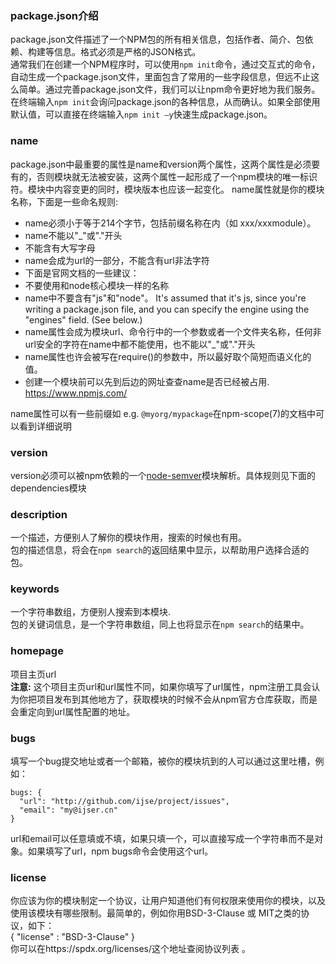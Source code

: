 ### **package.json介绍**    

package.json文件描述了一个NPM包的所有相关信息，包括作者、简介、包依赖、构建等信息。格式必须是严格的JSON格式。        
通常我们在创建一个NPM程序时，可以使用`npm init`命令，通过交互式的命令，自动生成一个package.json文件，里面包含了常用的一些字段信息，但远不止这么简单。通过完善package.json文件，我们可以让npm命令更好地为我们服务。        
在终端输入`npm init`会询问package.json的各种信息，从而确认。如果全部使用默认值，可以直接在终端输入`npm init –y`快速生成package.json。    

### **name**     

package.json中最重要的属性是name和version两个属性，这两个属性是必须要有的，否则模块就无法被安装，这两个属性一起形成了一个npm模块的唯一标识符。模块中内容变更的同时，模块版本也应该一起变化。
name属性就是你的模块名称，下面是一些命名规则:       

* name必须小于等于214个字节，包括前缀名称在内（如 xxx/xxxmodule）。
* name不能以"_"或"."开头
* 不能含有大写字母
* name会成为url的一部分，不能含有url非法字符
* 下面是官网文档的一些建议：
* 不要使用和node核心模块一样的名称
* name中不要含有"js"和"node"。 It's assumed that it's js, since you're writing a package.json file, and you can specify the engine using the "engines" field. (See below.)
* name属性会成为模块url、命令行中的一个参数或者一个文件夹名称，任何非url安全的字符在name中都不能使用，也不能以"_"或"."开头
* name属性也许会被写在require()的参数中，所以最好取个简短而语义化的值。
* 创建一个模块前可以先到后边的网址查查name是否已经被占用. https://www.npmjs.com/      

name属性可以有一些前缀如 e.g. `@myorg/mypackage`在npm-scope(7)的文档中可以看到详细说明         

###  **version**    

version必须可以被npm依赖的一个[node-semver](https://github.com/npm/node-semver)模块解析。具体规则见下面的dependencies模块      

### **description**    

一个描述，方便别人了解你的模块作用，搜索的时候也有用。      
包的描述信息，将会在`npm search`的返回结果中显示，以帮助用户选择合适的包。     

### **keywords**     

一个字符串数组，方便别人搜索到本模块.    
包的关键词信息，是一个字符串数组，同上也将显示在`npm search`的结果中。     

### **homepage**     

项目主页url      
**注意:** 这个项目主页url和url属性不同，如果你填写了url属性，npm注册工具会认为你把项目发布到其他地方了，获取模块的时候不会从npm官方仓库获取，而是会重定向到url属性配置的地址。    

### **bugs**    

填写一个bug提交地址或者一个邮箱，被你的模块坑到的人可以通过这里吐槽，例如：     
```
bugs: {  
  "url": "http://github.com/ijse/project/issues",
  "email": "my@ijser.cn"
}
```    
url和email可以任意填或不填，如果只填一个，可以直接写成一个字符串而不是对象。如果填写了url，npm bugs命令会使用这个url。     

### **license**    

你应该为你的模块制定一个协议，让用户知道他们有何权限来使用你的模块，以及使用该模块有哪些限制。最简单的，例如你用BSD-3-Clause 或 MIT之类的协议，如下：        
{ "license" : "BSD-3-Clause" }         
你可以在https://spdx.org/licenses/这个地址查阅协议列表 。